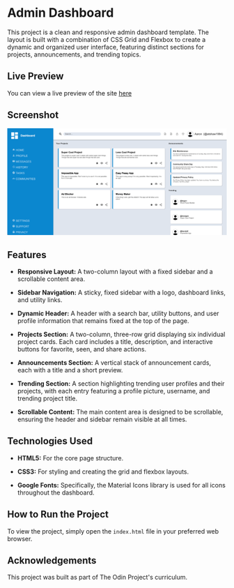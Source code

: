 # Admin Dashboard

This project is a clean and responsive admin dashboard template. The layout is built with a combination of CSS Grid and Flexbox to create a dynamic and organized user interface, featuring distinct sections for projects, announcements, and trending topics.

## Live Preview

You can view a live preview of the site [here](https://atshaw1994.github.io/odin-admin-dashboard/)

## Screenshot

![Screenshot](screenshot.png)

## Features

* **Responsive Layout:** A two-column layout with a fixed sidebar and a scrollable content area.

* **Sidebar Navigation:** A sticky, fixed sidebar with a logo, dashboard links, and utility links.

* **Dynamic Header:** A header with a search bar, utility buttons, and user profile information that remains fixed at the top of the page.

* **Projects Section:** A two-column, three-row grid displaying six individual project cards. Each card includes a title, description, and interactive buttons for favorite, seen, and share actions.

* **Announcements Section:** A vertical stack of announcement cards, each with a title and a short preview.

* **Trending Section:** A section highlighting trending user profiles and their projects, with each entry featuring a profile picture, username, and trending project title.

* **Scrollable Content:** The main content area is designed to be scrollable, ensuring the header and sidebar remain visible at all times.

## Technologies Used

* **HTML5:** For the core page structure.

* **CSS3:** For styling and creating the grid and flexbox layouts.

* **Google Fonts:** Specifically, the Material Icons library is used for all icons throughout the dashboard.

## How to Run the Project

To view the project, simply open the `index.html` file in your preferred web browser.

## Acknowledgements

This project was built as part of The Odin Project's curriculum.